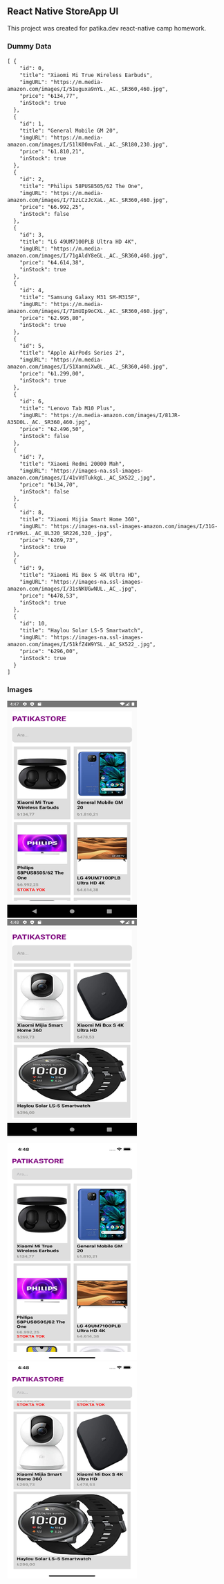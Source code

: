 ## React Native StoreApp UI

This project was created for patika.dev react-native camp homework.

### Dummy Data
```
[ {
    "id": 0,
    "title": "Xiaomi Mi True Wireless Earbuds",
    "imgURL": "https://m.media-amazon.com/images/I/51uguxa9nYL._AC._SR360,460.jpg",
    "price": "₺134,77",
    "inStock": true
  },
  {
    "id": 1,
    "title": "General Mobile GM 20",
    "imgURL": "https://m.media-amazon.com/images/I/51lK00mvFaL._AC._SR180,230.jpg",
    "price": "₺1.810,21",
    "inStock": true
  },
  {
    "id": 2,
    "title": "Philips 58PUS8505/62 The One",
    "imgURL": "https://m.media-amazon.com/images/I/71zLCzJcXaL._AC._SR360,460.jpg",
    "price": "₺6.992,25",
    "inStock": false
  },
  {
    "id": 3,
    "title": "LG 49UM7100PLB Ultra HD 4K",
    "imgURL": "https://m.media-amazon.com/images/I/71gAldY8eGL._AC._SR360,460.jpg",
    "price": "₺4.614,38",
    "inStock": true
  },
  {
    "id": 4,
    "title": "Samsung Galaxy M31 SM-M315F",
    "imgURL": "https://m.media-amazon.com/images/I/71mUIp9oCXL._AC._SR360,460.jpg",
    "price": "₺2.995,80",
    "inStock": true
  },
  {
    "id": 5,
    "title": "Apple AirPods Series 2",
    "imgURL": "https://m.media-amazon.com/images/I/51XanmiXw0L._AC._SR360,460.jpg",
    "price": "₺1.299,00",
    "inStock": true
  },
  {
    "id": 6,
    "title": "Lenovo Tab M10 Plus",
    "imgURL": "https://m.media-amazon.com/images/I/81JR-A35D0L._AC._SR360,460.jpg",
    "price": "₺2.496,50",
    "inStock": false
  },
  {
    "id": 7,
    "title": "Xiaomi Redmi 20000 Mah",
    "imgURL": "https://images-na.ssl-images-amazon.com/images/I/41vVdTukkgL._AC_SX522_.jpg",
    "price": "₺134,70",
    "inStock": false
  },
  {
    "id": 8,
    "title": "Xiaomi Mijia Smart Home 360",
    "imgURL": "https://images-na.ssl-images-amazon.com/images/I/31G-rIrW9zL._AC_UL320_SR226,320_.jpg",
    "price": "₺269,73",
    "inStock": true
  },
  {
    "id": 9,
    "title": "Xiaomi Mi Box S 4K Ultra HD",
    "imgURL": "https://images-na.ssl-images-amazon.com/images/I/31sNKUGwNUL._AC_.jpg",
    "price": "₺478,53",
    "inStock": true
  },
  {
    "id": 10,
    "title": "Haylou Solar LS-5 Smartwatch",
    "imgURL": "https://images-na.ssl-images-amazon.com/images/I/51kfZ4W9YSL._AC_SX522_.jpg",
    "price": "₺296,00",
    "inStock": true
  }
]
```

### Images
<p float="left">
  <img src="https://github.com/MehmetCanBOZ/React-Native-StoreApp/blob/master/assets/images/A1.png" width="300" height="500">
  <img src="https://github.com/MehmetCanBOZ/React-Native-StoreApp/blob/master/assets/images/A2.png" width="300" height="500">
</p>

<p float="left">
  <img src="https://github.com/MehmetCanBOZ/React-Native-StoreApp/blob/master/assets/images/IOS1.png" width="300" height="500">
  <img src="https://github.com/MehmetCanBOZ/React-Native-StoreApp/blob/master/assets/images/IOS2.png" width="300" height="500">
</p>






